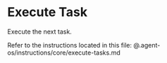 # Execute Task

Execute the next task.

Refer to the instructions located in this file:
@.agent-os/instructions/core/execute-tasks.md
 